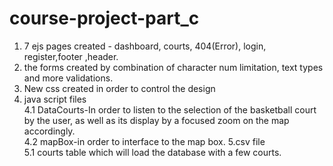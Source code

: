 # course-project-part_c
 1. 7 ejs pages created - dashboard, courts, 404(Error), login, register,footer ,header.<br />
 2. the forms created by combination of character num limitation, text types and more validations.<br />
 3. New css created in order to control the design<br />
 4. java script files <br />
 4.1  DataCourts-In order to listen to the selection of the basketball court by the user, as well as its display by a focused zoom on the map accordingly.<br/>
 4.2 mapBox-in order to interface to the map box. 
5.csv file <br />
5.1 courts table which will load the database with a few courts. 
